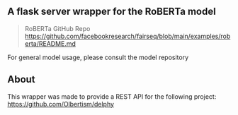 ## A flask server wrapper for the RoBERTa model

> RoBERTa GitHub Repo https://github.com/facebookresearch/fairseq/blob/main/examples/roberta/README.md

For general model usage, please consult the model repository

## About

This wrapper was made to provide a REST API for the following project: https://github.com/Olbertism/delphy



